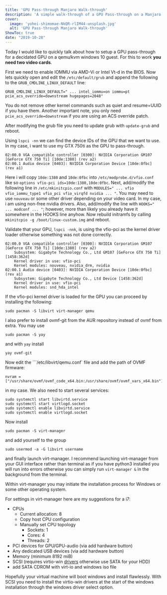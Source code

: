 ```yaml
---
title: 'GPU Pass-through Manjaro Walk-through'
description: 'A simple walk-through of a GPU Pass-through on a Manjaro desktop.'
cover:
  image: 'yohei-shimomae-NkQR-rlIM44-unsplash.jpg'
  alt: 'GPU Pass-through Manjaro Walk-through'
ShowToc: true
date: "2019-10-28"
---
```


Today I would like to quickly talk about how to setup a GPU pass-through for a decidated GPU on a qemu/kvm windows 10 guest. For this to work **you need two video cards**.

First we need to enable IOMMU via AMD-Vi or Intel Vt-d in the BIOS. Now lets quickly open and edit the ```/etc/default/grub``` and append the following to the ```GRUB_CMDLINE_LINUX_DEFAULT``` line:

    GRUB_CMDLINE_LINUX_DEFAULT=" ... intel_iommu=on iommu=pt pcie_acs_override=downstream hugepages=2048"

You do not remove other kernel commands such as quiet and resume=UUID if you have them. Another important note, you only need ```pcie_acs_override=downstream``` if you are using an ACS override patch.

After modifying the grub file you need to update grub with ```update-grub``` and reboot.

Using ```lspci -nn``` we can find the device IDs of the GPU that we want to use. In my case, i want to use my GTX 750ti as the GPU to pass-through.

    02:00.0 VGA compatible controller [0300]: NVIDIA Corporation GM107 [GeForce GTX 750 Ti] [10de:1380] (rev a2)
    02:00.1 Audio device [0403]: NVIDIA Corporation Device [10de:0fbc] (rev a1)

Here i will copy ```10de:1380``` and ```10de:0fbc``` into ```/etc/modprobe.d/vfio.conf``` like so ```options vfio-pci ids=10de:1380,10de:0fbc```. Next, add/modify the following line in ```/etc/mkinitcpio.conf``` with ```MODULES=" ... vfio vfio_iommu_type1 vfio_pci vfio_virqfd nvidia ... "```. You may need to use ```nouveau``` or some other driver depending on your video card. In my case, i am using non-free nvidia drivers. Also, add/modify the line with ```HOOKS=" ... modconf ... "```; however, more than likely you already have it somewhere in the HOOKS line anyhow. Now rebuild initramfs by calling ```mkinitcpio -g /boot/linux-custom.img``` and reboot.

Validate that your GPU, ```lspci -nnk```, is using the vfio-pci as the kernel driver loader otherwise something was not done correctly.

    02:00.0 VGA compatible controller [0300]: NVIDIA Corporation GM107 [GeForce GTX 750 Ti] [10de:1380] (rev a2)
        Subsystem: Gigabyte Technology Co., Ltd GM107 [GeForce GTX 750 Ti] [1458:362d]
        Kernel driver in use: vfio-pci
        Kernel modules: nouveau, nvidia_drm, nvidia
    02:00.1 Audio device [0403]: NVIDIA Corporation Device [10de:0fbc] (rev a1)
        Subsystem: Gigabyte Technology Co., Ltd Device [1458:362d]
        Kernel driver in use: vfio-pci
        Kernel modules: snd_hda_intel

If the vfio-pci kernel driver is loaded for the GPU you can proceed by installing the following:

    sudo pacman -S libvirt virt-manager qemu

I also prefer to install ovmf-git from the AUR repository instead of ovmf from extra. You may use 

    sudo pacman -S yay

and with ```yay``` install

    yay ovmf-git

Now edit the ```/etc/libvirt/qemu.conf` file and add the path of OVMF firmware:

    nvram = ["/usr/share/ovmf/ovmf_code_x64.bin:/usr/share/ovmf/ovmf_vars_x64.bin"]

in my case. We also need to start several services:

    sudo systemctl start libvirtd.service 
    sudo systemctl start virtlogd.socket
    sudo systemctl enable libvirtd.service
    sudo systemctl enable virtlogd.socket

Now install 

    sudo pacman -S virt-manager

and add yourself to the group

    sudo usermod -a -G libvirt username

and finally launch virt-manager. I recommend launching virt-manager from your GUI interface rather than terminal as if you have python3 installed you will run into errors otherwise you can simply run ```virt-manager &``` in the background from the terminal.

Within virt-manager you may initiate the installation process for Windows or some other operating system.

For settings in virt-manager here are my suggestions for a i7:

- CPUs
    - Current allocation: 8
    - Copy host CPU configuration
    - Manually set CPU topology
        - Sockets: 1
        - Cores: 4
        - Threads: 2
- PCI devices for GPU/GPU-audio (via add hardware button)
- Any dedicated USB devices (via add hardware button)
- Memory (minimum 8192 miB)
- SCSI (requires virtio-win [drivers](https://docs.fedoraproject.org/en-US/quick-docs/creating-windows-virtual-machines-using-virtio-drivers/index.html) otherwise use SATA for your HDD)
- add SATA CDROM with virt-io and windows iso file 

Hopefully your virtual machine will boot windows and install flawlessly. With SCSI you need to install the virtio-win drivers at the start of the windows installation through the windows driver select option.
